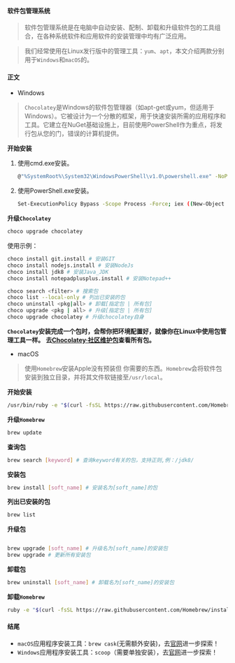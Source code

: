 #### 软件包管理系统

> 软件包管理系统是在电脑中自动安装、配制、卸载和升级软件包的工具组合，在各种系统软件和应用软件的安装管理中均有广泛应用。

> 我们经常使用在Linux发行版中的管理工具：`yum`、`apt`，本文介绍两款分别用于`Windows`和`macOS`的。

#### 正文

+ Windows

> `Chocolatey`是Windows的软件包管理器（如apt-get或yum，但适用于Windows）。它被设计为一个分散的框架，用于快速安装所需的应用程序和工具。它建立在NuGet基础设施上，目前使用PowerShell作为重点，将发行包从您的门，错误的计算机提供。

__开始安装__

1. 使用cmd.exe安装。

    ```bash
    @"%SystemRoot%\System32\WindowsPowerShell\v1.0\powershell.exe" -NoProfile -InputFormat None -ExecutionPolicy Bypass -Command "iex ((New-Object System.Net.WebClient).DownloadString('https://chocolatey.org/install.ps1'))" && SET "PATH=%PATH%;%ALLUSERSPROFILE%\chocolatey\bin"
    ```

2. 使用PowerShell.exe安装。

    ```bash
    Set-ExecutionPolicy Bypass -Scope Process -Force; iex ((New-Object System.Net.WebClient).DownloadString('https://chocolatey.org/install.ps1'))
    ```
    
__升级`Chocolatey`__

```bash
choco upgrade chocolatey
```

使用示例：  

```bash
choco install git.install # 安装GIT
choco install nodejs.install # 安装NodeJs
choco install jdk8 # 安装Java_JDK
choco install notepadplusplus.install # 安装Notepad++

choco search <filter> # 搜索包
choco list --local-only # 列出已安装的包
choco uninstall <pkg|all> # 卸载[指定包 | 所有包]
choco upgrade <pkg | all> # 升级[指定包 | 所有包]
choco upgrade chocolatey # 升级chocolatey自身
```

__`Chocolatey`安装完成一个包时，会帮你把环境配置好，就像你在Linux中使用包管理工具一样。__
__去[Chocolatey·社区维护包](https://chocolatey.org/packages)查看所有包。__

+ macOS

> 使用`Homebrew`安装Apple没有预装但 你需要的东西。`Homebrew`会将软件包安装到独立目录，并将其文件软链接至`/usr/local`。

__开始安装__

```bash
/usr/bin/ruby -e "$(curl -fsSL https://raw.githubusercontent.com/Homebrew/install/master/install)"
```

__升级`Homebrew`__

```bash
brew update
```

__查询包__

```bash
brew search [keyword] # 查询keyword有关的包，支持正则,例：/jdk8/
```

__安装包__

```bash
brew install [soft_name] # 安装名为[soft_name]的包
```

__列出已安装的包__

```bash
brew list
```

__升级包__
```bash

brew upgrade [soft_name] # 升级名为[soft_name]的安装包
brew upgrade # 更新所有安装包
```

__卸载包__

```bash
brew uninstall [soft_name] # 卸载名为[soft_name]的安装包
```

__卸载`Homebrew`__

```bash
ruby -e "$(curl -fsSL https://raw.githubusercontent.com/Homebrew/install/master/uninstall)"
```

#### 结尾

+ `macOS`应用程序安装工具：`brew cask`(无需额外安装)，去[官网](https://brew.sh)进一步探索！
+ `Windows`应用程序安装工具：`scoop`（需要单独安装），去[官网](https://scoop.sh)进一步探索！